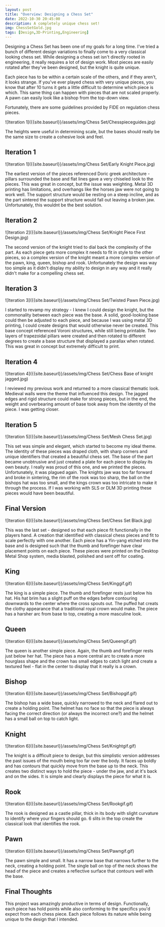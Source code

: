 ```yaml
---
layout: post
title: "Overview: Designing a Chess Set"
date: 2022-10-30 20:45:00 
description: A completely unique chess set!
img: ChessSetGold.jpg
tags: [Design,3D-Printing,Engineering]
---
```


Designing a Chess Set has been one of my goals for a long time. I've tried a bunch of different design variations to finally come to a very classical looking chess set.
While designing a chess set isn't directly rooted in engineering, it really requires a lot of design work. Most pieces are easily rotated after they've been designed, but the knight is quite unique.

Each piece has to be within a certain scale of the others, and if they aren't, it looks strange. If you've ever played chess with very unique pieces, you know that after 10 turns it gets a little difficult to determine which piece is which. This same thing can happen with pieces that are not scaled properly. A pawn can easily look like a bishop from the top-down view.

Fortunately, there are some guidelines provided by FIDE on regulation chess pieces.

![Iteration 1]({{site.baseurl}}/assets/img/Chess Set/Chesspieceguides.jpg)

The heights were useful in determining scale, but the bases should really be the same size to create a cohesive look and feel.

## Iteration 1
![Iteration 1]({{site.baseurl}}/assets/img/Chess Set/Early Knight Piece.jpg)

The earliest version of the pieces referenced Doric greek architecture - pillars surrounded the base and flat lines gave a very chiseled look to the pieces. This was great in concept, but the issue was weighting. Metal 3D printing has limitations, and overhangs like the horses jaw were not going to work well. The support structure would be resting on a steep incline, and as the part sintered the support structure would fall out leaving a broken jaw. Unfortunately, this wouldnt be the best solution.

## Iteration 2
![Iteration 2]({{site.baseurl}}/assets/img/Chess Set/Knight Piece First Design.jpg)

The second version of the knight tried to dial back the complexity of the part. As each piece gets more complex it needs to fit in style to the other pieces, so a complex version of the knight meant a more complex version of the pawn, king, queen, bishop and rook. Unfortunately the design was way too simple as it didn't display my ability to design in any way and it really didn't make for a compelling chess set.

## Iteration 3
![Iteration 3]({{site.baseurl}}/assets/img/Chess Set/Twisted Pawn Piece.jpg)

I started to revamp my strategy - I knew I could design the knight, but the commonality between each piece was the base. A solid, good-looking base could then be adjusted to each piece, and because I was using metal 3D printing, I could create designs that would otherwise never be created. This base concept referenced Voroni structures, while still being printable. Two layers of trapezoidal pillars were created and then rotated to different degrees to create a base structure that displayed a parallax when rotated. This was great in concept but extremely difficult to print.

## Iteration 4
![Iteration 4]({{site.baseurl}}/assets/img/Chess Set/Chess Base of knight jagged.jpg)

I reviewed my previous work and returned to a more classical thematic look. Medieval walls were the theme that influenced this design. The jagged edges and rigid structure could make for strong pieces, but in the end, the weight and overbearing amount of base took away from the identity of the piece. I was getting closer.

## Iteration 5
![Iteration 5]({{site.baseurl}}/assets/img/Chess Set/Mesh Chess Set.jpg)

This set was simple and elegant, which started to become my ideal theme. The identity of these pieces was draped cloth, with sharp corners and unique identifiers that created a beautiful chess set. The base of the part became unobtrusive and just created a plate for each piece to display its own beauty. I really was proud of this one, and we printed the pieces. Unfortunately, it was plagued again. The knights jaw was too far forward and broke in sintering, the rim of the rook was too sharp, the ball on the bishops hat was too small, and the kings crown was too intricate to make it through the process. If I was working with SLS or DLM 3D printing these pieces would have been beautiful.

## Final Version
![Iteration 6]({{site.baseurl}}/assets/img/Chess Set/Chess Set Black.jpg)

This was the last set - designed so that each piece fit functionally in the players hand. A creation that identified with classical chess pieces and fit to scale perfectly with one another. Each piece has a Yin-yang etched into the base and is designed such that the thumb and forefinger have clear placement points on each piece. These pieces were printed on the Desktop Metal Shop system, media blasted, polished and sent off for coating.

## King
![Iteration 6]({{site.baseurl}}/assets/img/Chess Set/Kinggif.gif)

The king is a simple piece. The thumb and forefinger rests just below his hat. His hat brim has a slight puff on the edges before contouring downwards to the center where the cross spouts out. The puffed hat creats the clothy appearance that a traditional royal crown would make. The piece has a harsher arc from base to top, creating a more masculine look.

## Queen
![Iteration 6]({{site.baseurl}}/assets/img/Chess Set/Queengif.gif)

The queen is another simple piece. Again, the thumb and forefinger rests just below her hat. The piece has a more central arc to create a more hourglass shape and the crown has small edges to catch light and create a textured feel - flat in the center to display that it really is a crown.

## Bishop
![Iteration 6]({{site.baseurl}}/assets/img/Chess Set/Bishopgif.gif)

The bishop has a wide base, quickly narrowed to the neck and flared out to create a holding point. The helmet has no face so that the piece is always facing the correct direction (or always the incorrect one?) and the helmet has a small ball on top to catch light.
## Knight
![Iteration 6]({{site.baseurl}}/assets/img/Chess Set/Knightgif.gif)

The knight is a difficult piece to design, but this simplistic version addresses the past issues of the mouth being too far over the body. It faces up boldly and has contours that quickly move from the base up to the neck. This creates two distinct ways to hold the piece - under the jaw, and at it's back and on the sides. It is simple and clearly displays the piece for what it is.
## Rook
![Iteration 6]({{site.baseurl}}/assets/img/Chess Set/Rookgif.gif)

The rook is designed as a castle pillar, thick in its body with slight curvature to identify where your fingers should go. 6 slits in the top create the classical look that identifies the rook.
## Pawn
![Iteration 6]({{site.baseurl}}/assets/img/Chess Set/Pawngif.gif)

The pawn simple and small. It has a narrow base that narrows further to the neck, creating a holding point. The single ball on top of the neck shows the head of the piece and creates a reflective surface that contours well with the base.

## Final Thoughts

This project was amazingly productive in terms of design. Functionally, each piece has hold points while also conforming to the specifics you'd expect from each chess piece. Each piece follows its nature while being unique to the design that I intended.

